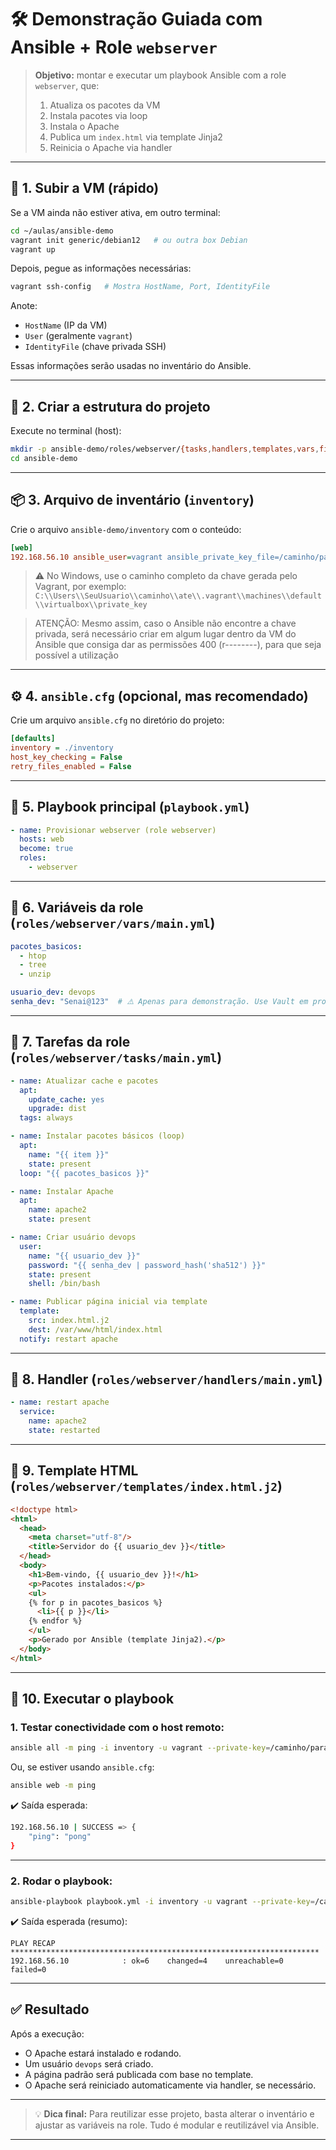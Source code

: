 # 🛠️ Demonstração Guiada com Ansible + Role `webserver`

> **Objetivo:** montar e executar um playbook Ansible com a role `webserver`, que:
>
> 1. Atualiza os pacotes da VM
> 2. Instala pacotes via loop
> 3. Instala o Apache
> 4. Publica um `index.html` via template Jinja2
> 5. Reinicia o Apache via handler

---

## 🔧 1. Subir a VM (rápido)

Se a VM ainda não estiver ativa, em outro terminal:

```bash
cd ~/aulas/ansible-demo
vagrant init generic/debian12   # ou outra box Debian
vagrant up
````
Depois, pegue as informações necessárias:

```bash
vagrant ssh-config   # Mostra HostName, Port, IdentityFile
```

Anote:

* `HostName` (IP da VM)
* `User` (geralmente `vagrant`)
* `IdentityFile` (chave privada SSH)

Essas informações serão usadas no inventário do Ansible.

---

## 📁 2. Criar a estrutura do projeto

Execute no terminal (host):

```bash
mkdir -p ansible-demo/roles/webserver/{tasks,handlers,templates,vars,files}
cd ansible-demo
```

---

## 📦 3. Arquivo de inventário (`inventory`)

Crie o arquivo `ansible-demo/inventory` com o conteúdo:

```ini
[web]
192.168.56.10 ansible_user=vagrant ansible_private_key_file=/caminho/para/private_key
```

> ⚠️ No Windows, use o caminho completo da chave gerada pelo Vagrant, por exemplo:
> `C:\\Users\\SeuUsuario\\caminho\\ate\\.vagrant\\machines\\default\\virtualbox\\private_key`

> ATENÇÃO: Mesmo assim, caso o Ansible não encontre a chave privada, será necessário criar em algum lugar dentro da VM do Ansible que consiga dar as permissões 400 (r--------), para que seja possível a utilização
---

## ⚙️ 4. `ansible.cfg` (opcional, mas recomendado)

Crie um arquivo `ansible.cfg` no diretório do projeto:

```ini
[defaults]
inventory = ./inventory
host_key_checking = False
retry_files_enabled = False
```

---

## 📜 5. Playbook principal (`playbook.yml`)

```yaml
- name: Provisionar webserver (role webserver)
  hosts: web
  become: true
  roles:
    - webserver
```

---

## 🔢 6. Variáveis da role (`roles/webserver/vars/main.yml`)

```yaml
pacotes_basicos:
  - htop
  - tree
  - unzip

usuario_dev: devops
senha_dev: "Senai@123"  # ⚠️ Apenas para demonstração. Use Vault em produção.
```

---

## 🔨 7. Tarefas da role (`roles/webserver/tasks/main.yml`)

```yaml
- name: Atualizar cache e pacotes
  apt:
    update_cache: yes
    upgrade: dist
  tags: always

- name: Instalar pacotes básicos (loop)
  apt:
    name: "{{ item }}"
    state: present
  loop: "{{ pacotes_basicos }}"

- name: Instalar Apache
  apt:
    name: apache2
    state: present

- name: Criar usuário devops
  user:
    name: "{{ usuario_dev }}"
    password: "{{ senha_dev | password_hash('sha512') }}"
    state: present
    shell: /bin/bash

- name: Publicar página inicial via template
  template:
    src: index.html.j2
    dest: /var/www/html/index.html
  notify: restart apache
```

---

## 🔁 8. Handler (`roles/webserver/handlers/main.yml`)

```yaml
- name: restart apache
  service:
    name: apache2
    state: restarted
```

---

## 🧩 9. Template HTML (`roles/webserver/templates/index.html.j2`)

```html
<!doctype html>
<html>
  <head>
    <meta charset="utf-8"/>
    <title>Servidor do {{ usuario_dev }}</title>
  </head>
  <body>
    <h1>Bem-vindo, {{ usuario_dev }}!</h1>
    <p>Pacotes instalados:</p>
    <ul>
    {% for p in pacotes_basicos %}
      <li>{{ p }}</li>
    {% endfor %}
    </ul>
    <p>Gerado por Ansible (template Jinja2).</p>
  </body>
</html>
```

---

## 🚀 10. Executar o playbook

### 1. Testar conectividade com o host remoto:

```bash
ansible all -m ping -i inventory -u vagrant --private-key=/caminho/para/private_key
```

Ou, se estiver usando `ansible.cfg`:

```bash
ansible web -m ping
```

✔️ Saída esperada:

```bash
192.168.56.10 | SUCCESS => {
    "ping": "pong"
}
```

---

### 2. Rodar o playbook:

```bash
ansible-playbook playbook.yml -i inventory -u vagrant --private-key=/caminho/para/private_key
```

✔️ Saída esperada (resumo):

```
PLAY RECAP *********************************************************************
192.168.56.10            : ok=6    changed=4    unreachable=0    failed=0
```

---

## ✅ Resultado

Após a execução:

* O Apache estará instalado e rodando.
* Um usuário `devops` será criado.
* A página padrão será publicada com base no template.
* O Apache será reiniciado automaticamente via handler, se necessário.

---

> 💡 **Dica final:**
> Para reutilizar esse projeto, basta alterar o inventário e ajustar as variáveis na role. Tudo é modular e reutilizável via Ansible.

---